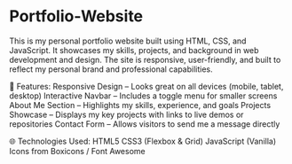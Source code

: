

# Portfolio-Website
This is my personal portfolio website built using HTML, CSS, and JavaScript. It showcases my skills, projects, and background in web development and design. The site is responsive, user-friendly, and built to reflect my personal brand and professional capabilities.

🔧 Features:
Responsive Design – Looks great on all devices (mobile, tablet, desktop)
Interactive Navbar – Includes a toggle menu for smaller screens
About Me Section – Highlights my skills, experience, and goals
Projects Showcase – Displays my key projects with links to live demos or repositories
Contact Form – Allows visitors to send me a message directly

🌐 Technologies Used:
HTML5
CSS3 (Flexbox & Grid)
JavaScript (Vanilla)
Icons from Boxicons / Font Awesome
